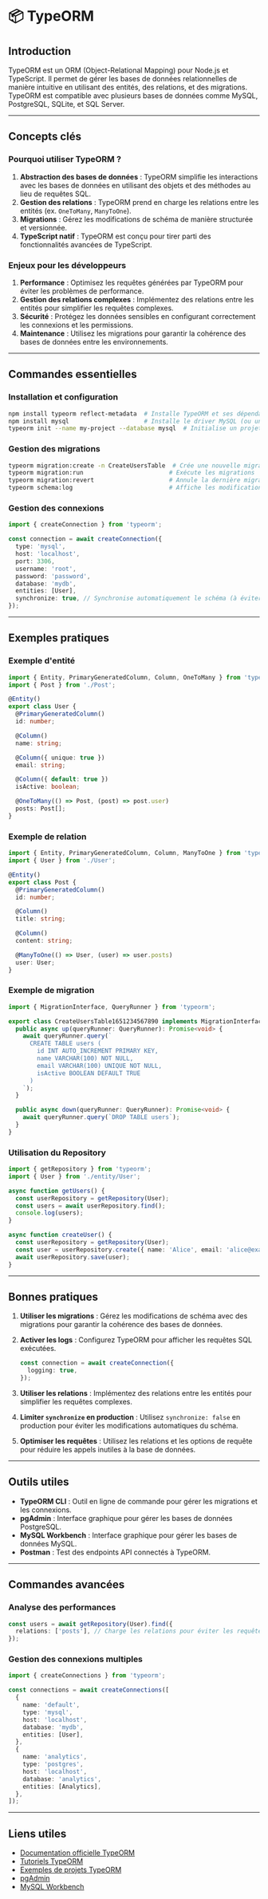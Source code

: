 # 📦 TypeORM

## Introduction

TypeORM est un ORM (Object-Relational Mapping) pour Node.js et TypeScript. Il permet de gérer les bases de données relationnelles de manière intuitive en utilisant des entités, des relations, et des migrations. TypeORM est compatible avec plusieurs bases de données comme MySQL, PostgreSQL, SQLite, et SQL Server.

---

## Concepts clés

### Pourquoi utiliser TypeORM ?

1. **Abstraction des bases de données** : TypeORM simplifie les interactions avec les bases de données en utilisant des objets et des méthodes au lieu de requêtes SQL.
2. **Gestion des relations** : TypeORM prend en charge les relations entre les entités (ex. `OneToMany`, `ManyToOne`).
3. **Migrations** : Gérez les modifications de schéma de manière structurée et versionnée.
4. **TypeScript natif** : TypeORM est conçu pour tirer parti des fonctionnalités avancées de TypeScript.

### Enjeux pour les développeurs

1. **Performance** : Optimisez les requêtes générées par TypeORM pour éviter les problèmes de performance.
2. **Gestion des relations complexes** : Implémentez des relations entre les entités pour simplifier les requêtes complexes.
3. **Sécurité** : Protégez les données sensibles en configurant correctement les connexions et les permissions.
4. **Maintenance** : Utilisez les migrations pour garantir la cohérence des bases de données entre les environnements.

---

## Commandes essentielles

### Installation et configuration

```bash
npm install typeorm reflect-metadata  # Installe TypeORM et ses dépendances
npm install mysql                     # Installe le driver MySQL (ou un autre driver comme `pg` pour PostgreSQL)
typeorm init --name my-project --database mysql  # Initialise un projet TypeORM
```

### Gestion des migrations

```bash
typeorm migration:create -n CreateUsersTable  # Crée une nouvelle migration
typeorm migration:run                        # Exécute les migrations
typeorm migration:revert                     # Annule la dernière migration
typeorm schema:log                           # Affiche les modifications de schéma non appliquées
```

### Gestion des connexions

```typescript
import { createConnection } from 'typeorm';

const connection = await createConnection({
  type: 'mysql',
  host: 'localhost',
  port: 3306,
  username: 'root',
  password: 'password',
  database: 'mydb',
  entities: [User],
  synchronize: true, // Synchronise automatiquement le schéma (à éviter en production)
});
```

---

## Exemples pratiques

### Exemple d'entité

```typescript
import { Entity, PrimaryGeneratedColumn, Column, OneToMany } from 'typeorm';
import { Post } from './Post';

@Entity()
export class User {
  @PrimaryGeneratedColumn()
  id: number;

  @Column()
  name: string;

  @Column({ unique: true })
  email: string;

  @Column({ default: true })
  isActive: boolean;

  @OneToMany(() => Post, (post) => post.user)
  posts: Post[];
}
```

### Exemple de relation

```typescript
import { Entity, PrimaryGeneratedColumn, Column, ManyToOne } from 'typeorm';
import { User } from './User';

@Entity()
export class Post {
  @PrimaryGeneratedColumn()
  id: number;

  @Column()
  title: string;

  @Column()
  content: string;

  @ManyToOne(() => User, (user) => user.posts)
  user: User;
}
```

### Exemple de migration

```typescript
import { MigrationInterface, QueryRunner } from 'typeorm';

export class CreateUsersTable1651234567890 implements MigrationInterface {
  public async up(queryRunner: QueryRunner): Promise<void> {
    await queryRunner.query(`
      CREATE TABLE users (
        id INT AUTO_INCREMENT PRIMARY KEY,
        name VARCHAR(100) NOT NULL,
        email VARCHAR(100) UNIQUE NOT NULL,
        isActive BOOLEAN DEFAULT TRUE
      )
    `);
  }

  public async down(queryRunner: QueryRunner): Promise<void> {
    await queryRunner.query(`DROP TABLE users`);
  }
}
```

### Utilisation du Repository

```typescript
import { getRepository } from 'typeorm';
import { User } from './entity/User';

async function getUsers() {
  const userRepository = getRepository(User);
  const users = await userRepository.find();
  console.log(users);
}

async function createUser() {
  const userRepository = getRepository(User);
  const user = userRepository.create({ name: 'Alice', email: 'alice@example.com' });
  await userRepository.save(user);
}
```

---

## Bonnes pratiques

1. **Utiliser les migrations** : Gérez les modifications de schéma avec des migrations pour garantir la cohérence des bases de données.
2. **Activer les logs** : Configurez TypeORM pour afficher les requêtes SQL exécutées.

   ```typescript
   const connection = await createConnection({
     logging: true,
   });
   ```

3. **Utiliser les relations** : Implémentez des relations entre les entités pour simplifier les requêtes complexes.
4. **Limiter `synchronize` en production** : Utilisez `synchronize: false` en production pour éviter les modifications automatiques du schéma.
5. **Optimiser les requêtes** : Utilisez les relations et les options de requête pour réduire les appels inutiles à la base de données.

---

## Outils utiles

- **TypeORM CLI** : Outil en ligne de commande pour gérer les migrations et les connexions.
- **pgAdmin** : Interface graphique pour gérer les bases de données PostgreSQL.
- **MySQL Workbench** : Interface graphique pour gérer les bases de données MySQL.
- **Postman** : Test des endpoints API connectés à TypeORM.

---

## Commandes avancées

### Analyse des performances

```typescript
const users = await getRepository(User).find({
  relations: ['posts'], // Charge les relations pour éviter les requêtes supplémentaires
});
```

### Gestion des connexions multiples

```typescript
import { createConnections } from 'typeorm';

const connections = await createConnections([
  {
    name: 'default',
    type: 'mysql',
    host: 'localhost',
    database: 'mydb',
    entities: [User],
  },
  {
    name: 'analytics',
    type: 'postgres',
    host: 'localhost',
    database: 'analytics',
    entities: [Analytics],
  },
]);
```

---

## Liens utiles

- [Documentation officielle TypeORM](https://typeorm.io/)
- [Tutoriels TypeORM](https://typeorm.io/#/tutorials)
- [Exemples de projets TypeORM](https://github.com/typeorm/typeorm/tree/master/sample)
- [pgAdmin](https://www.pgadmin.org/)
- [MySQL Workbench](https://www.mysql.com/products/workbench/)
